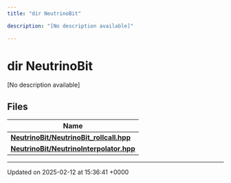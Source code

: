 ```yaml
---
title: "dir NeutrinoBit"

description: "[No description available]"

---
```


# dir NeutrinoBit

[No description available]

## Files

| Name           |
| -------------- |
| **[NeutrinoBit/NeutrinoBit_rollcall.hpp](/documentation/code/files/neutrinobit__rollcall_8hpp/#file-neutrinobit-neutrinobit-rollcall-hpp)**  |
| **[NeutrinoBit/NeutrinoInterpolator.hpp](/documentation/code/files/neutrinointerpolator_8hpp/#file-neutrinobit-neutrinointerpolator-hpp)**  |






-------------------------------

Updated on 2025-02-12 at 15:36:41 +0000
